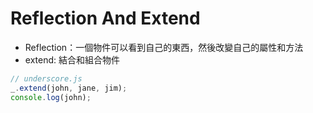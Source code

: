 # Reflection And Extend

* Reflection：一個物件可以看到自己的東西，然後改變自己的屬性和方法
* extend: 結合和組合物件

```js
// underscore.js
_.extend(john, jane, jim);
console.log(john);
```


